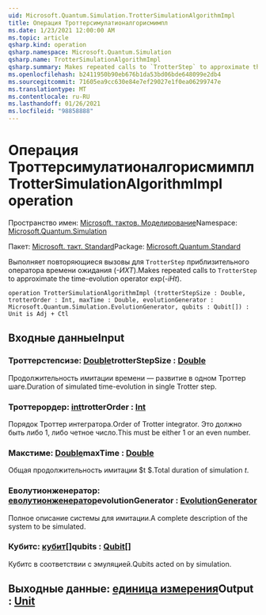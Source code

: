 ```yaml
---
uid: Microsoft.Quantum.Simulation.TrotterSimulationAlgorithmImpl
title: Операция Троттерсимулатионалгорисмимпл
ms.date: 1/23/2021 12:00:00 AM
ms.topic: article
qsharp.kind: operation
qsharp.namespace: Microsoft.Quantum.Simulation
qsharp.name: TrotterSimulationAlgorithmImpl
qsharp.summary: Makes repeated calls to `TrotterStep` to approximate the time-evolution operator exp(_-iHt_).
ms.openlocfilehash: b2411950b90eb676b1da53bd06bde648099e2db4
ms.sourcegitcommit: 71605ea9cc630e84e7ef29027e1f0ea06299747e
ms.translationtype: MT
ms.contentlocale: ru-RU
ms.lasthandoff: 01/26/2021
ms.locfileid: "98858888"
---
```

# <a name="trottersimulationalgorithmimpl-operation"></a><span data-ttu-id="61654-102">Операция Троттерсимулатионалгорисмимпл</span><span class="sxs-lookup"><span data-stu-id="61654-102">TrotterSimulationAlgorithmImpl operation</span></span>

<span data-ttu-id="61654-103">Пространство имен: [Microsoft. тактов. Моделирование](xref:Microsoft.Quantum.Simulation)</span><span class="sxs-lookup"><span data-stu-id="61654-103">Namespace: [Microsoft.Quantum.Simulation](xref:Microsoft.Quantum.Simulation)</span></span>

<span data-ttu-id="61654-104">Пакет: [Microsoft. такт. Standard](https://nuget.org/packages/Microsoft.Quantum.Standard)</span><span class="sxs-lookup"><span data-stu-id="61654-104">Package: [Microsoft.Quantum.Standard](https://nuget.org/packages/Microsoft.Quantum.Standard)</span></span>


<span data-ttu-id="61654-105">Выполняет повторяющиеся вызовы для `TrotterStep` приблизительного оператора времени ожидания (_-ИХТ_).</span><span class="sxs-lookup"><span data-stu-id="61654-105">Makes repeated calls to `TrotterStep` to approximate the time-evolution operator exp(_-iHt_).</span></span>

```qsharp
operation TrotterSimulationAlgorithmImpl (trotterStepSize : Double, trotterOrder : Int, maxTime : Double, evolutionGenerator : Microsoft.Quantum.Simulation.EvolutionGenerator, qubits : Qubit[]) : Unit is Adj + Ctl
```


## <a name="input"></a><span data-ttu-id="61654-106">Входные данные</span><span class="sxs-lookup"><span data-stu-id="61654-106">Input</span></span>

### <a name="trotterstepsize--double"></a><span data-ttu-id="61654-107">Троттерстепсизе: [Double](xref:microsoft.quantum.lang-ref.double)</span><span class="sxs-lookup"><span data-stu-id="61654-107">trotterStepSize : [Double](xref:microsoft.quantum.lang-ref.double)</span></span>

<span data-ttu-id="61654-108">Продолжительность имитации времени — развитие в одном Троттер шаге.</span><span class="sxs-lookup"><span data-stu-id="61654-108">Duration of simulated time-evolution in single Trotter step.</span></span>


### <a name="trotterorder--int"></a><span data-ttu-id="61654-109">Троттерордер: [int](xref:microsoft.quantum.lang-ref.int)</span><span class="sxs-lookup"><span data-stu-id="61654-109">trotterOrder : [Int](xref:microsoft.quantum.lang-ref.int)</span></span>

<span data-ttu-id="61654-110">Порядок Троттер интегратора.</span><span class="sxs-lookup"><span data-stu-id="61654-110">Order of Trotter integrator.</span></span> <span data-ttu-id="61654-111">Это должно быть либо 1, либо четное число.</span><span class="sxs-lookup"><span data-stu-id="61654-111">This must be either 1 or an even number.</span></span>


### <a name="maxtime--double"></a><span data-ttu-id="61654-112">Макстиме: [Double](xref:microsoft.quantum.lang-ref.double)</span><span class="sxs-lookup"><span data-stu-id="61654-112">maxTime : [Double](xref:microsoft.quantum.lang-ref.double)</span></span>

<span data-ttu-id="61654-113">Общая продолжительность имитации $t $.</span><span class="sxs-lookup"><span data-stu-id="61654-113">Total duration of simulation $t$.</span></span>


### <a name="evolutiongenerator--evolutiongenerator"></a><span data-ttu-id="61654-114">Еволутионженератор: [еволутионженератор](xref:Microsoft.Quantum.Simulation.EvolutionGenerator)</span><span class="sxs-lookup"><span data-stu-id="61654-114">evolutionGenerator : [EvolutionGenerator](xref:Microsoft.Quantum.Simulation.EvolutionGenerator)</span></span>

<span data-ttu-id="61654-115">Полное описание системы для имитации.</span><span class="sxs-lookup"><span data-stu-id="61654-115">A complete description of the system to be simulated.</span></span>


### <a name="qubits--qubit"></a><span data-ttu-id="61654-116">Кубитс: [кубит](xref:microsoft.quantum.lang-ref.qubit)[]</span><span class="sxs-lookup"><span data-stu-id="61654-116">qubits : [Qubit](xref:microsoft.quantum.lang-ref.qubit)[]</span></span>

<span data-ttu-id="61654-117">Кубитс в соответствии с эмуляцией.</span><span class="sxs-lookup"><span data-stu-id="61654-117">Qubits acted on by simulation.</span></span>



## <a name="output--unit"></a><span data-ttu-id="61654-118">Выходные данные: [единица измерения](xref:microsoft.quantum.lang-ref.unit)</span><span class="sxs-lookup"><span data-stu-id="61654-118">Output : [Unit](xref:microsoft.quantum.lang-ref.unit)</span></span>

